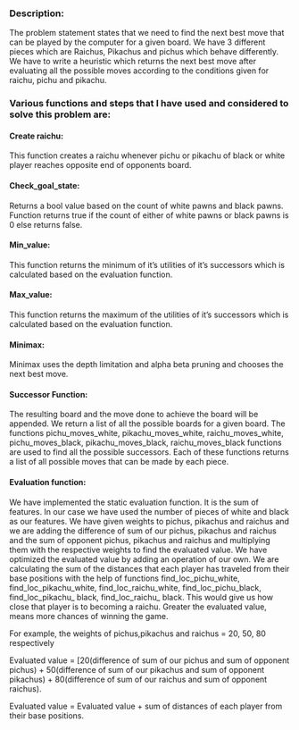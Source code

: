 
### Description: 
The problem statement states that we need to find the next best move that can be played by the computer for a given board. We have 3 different pieces which are Raichus, Pikachus and pichus which behave differently. We have to write a heuristic which returns the next best move after evaluating all the possible moves according to the conditions given for raichu, pichu and pikachu. 

### Various functions and steps that I have used and considered to solve this problem are:

#### Create raichu:
This function creates a raichu whenever pichu or pikachu of black or white player reaches opposite end of opponents board.

#### Check_goal_state: 
Returns a bool value based on the count of white pawns and black pawns. Function returns true if the count of either of white pawns or black pawns is 0 else returns false.

#### Min_value:
This function returns the minimum of it’s utilities of it’s successors which is calculated based on the evaluation function.

#### Max_value:
This function returns the maximum of the utilities of it’s successors which is calculated based on the evaluation function.

#### Minimax:
Minimax uses the depth limitation and alpha beta pruning and chooses the next best move.

#### Successor Function: 
The resulting board and the move done to achieve the board will be appended. We return a list of all the possible boards for a given board. The functions pichu_moves_white, pikachu_moves_white, raichu_moves_white, pichu_moves_black, pikachu_moves_black, raichu_moves_black functions are used to find all the possible successors. Each of these functions returns a list of all possible moves that can be made by each piece.

#### Evaluation function:
We have implemented the static evaluation function. It is the sum of features. In our case we have used the number of pieces of white and black as our features. We have given weights to pichus, pikachus and raichus and we are adding the difference of sum of our pichus, pikachus and raichus and the sum of opponent pichus, pikachus and raichus and multiplying them with the respective weights to find the evaluated value. 
We have optimized the evaluated value by adding an operation of our own. We are calculating the sum of the distances that each player has traveled from their base positions with the help of functions find_loc_pichu_white, find_loc_pikachu_white, find_loc_raichu_white, find_loc_pichu_black, find_loc_pikachu_ black, find_loc_raichu_ black. This would give us how close that player is to becoming a raichu. Greater the evaluated value, means more chances of winning the game.

For example, the weights of pichus,pikachus and raichus = 20, 50, 80 respectively

Evaluated value = [20(difference of sum of our pichus and sum of opponent pichus) + 50(difference of sum of our pikachus and sum of opponent pikachus) + 80(difference of sum of our raichus and sum of opponent raichus).

Evaluated value = Evaluated value + sum of distances of each player from their base positions.
